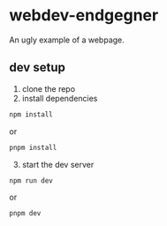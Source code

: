 # webdev-endgegner

An ugly example of a webpage.

## dev setup

1. clone the repo
2. install dependencies

```sh
npm install
```
  or

```sh
pnpm install
```

3. start the dev server

```sh
npm run dev
```

  or

```sh
pnpm dev
```
